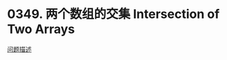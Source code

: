 # 0349. 两个数组的交集 Intersection of Two Arrays

[问题描述](../problems/0349.intersection-of-two-arrays/content.html)